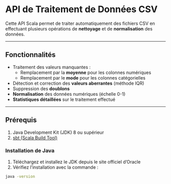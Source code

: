 # API de Traitement de Données CSV

Cette API Scala permet de traiter automatiquement des fichiers CSV en effectuant plusieurs opérations de **nettoyage** et de **normalisation** des données.

---

## Fonctionnalités

- Traitement des valeurs manquantes :
  - Remplacement par la **moyenne** pour les colonnes numériques
  - Remplacement par le **mode** pour les colonnes catégorielles
- Détection et correction des **valeurs aberrantes** (méthode IQR)
- Suppression des **doublons**
- **Normalisation** des données numériques (échelle 0-1)
- **Statistiques détaillées** sur le traitement effectué

---

## Prérequis

1. Java Development Kit (JDK) 8 ou supérieur  
2. [sbt (Scala Build Tool)](https://www.scala-sbt.org/)

### Installation de Java

1. Téléchargez et installez le JDK depuis le site officiel d’Oracle  
2. Vérifiez l’installation avec la commande :

```bash
java -version
